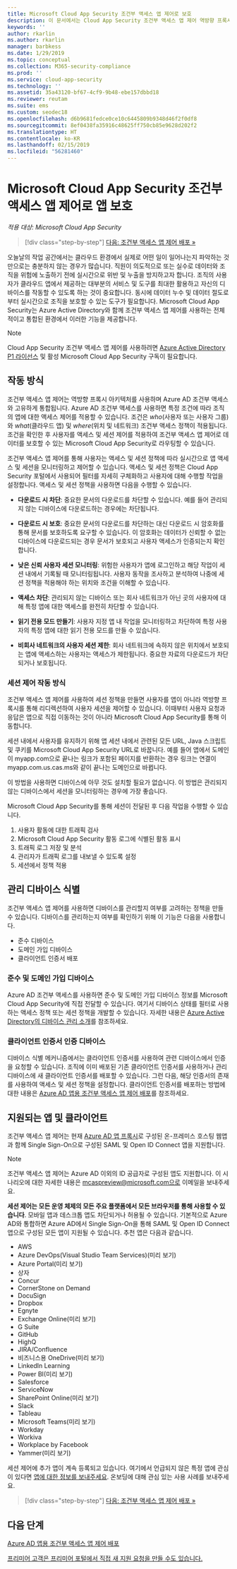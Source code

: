 ```yaml
---
title: Microsoft Cloud App Security 조건부 액세스 앱 제어로 보호
description: 이 문서에서는 Cloud App Security 조건부 액세스 앱 제어 역방향 프록시의 작동 방식에 대한 정보를 제공합니다.
keywords: ''
author: rkarlin
ms.author: rkarlin
manager: barbkess
ms.date: 1/29/2019
ms.topic: conceptual
ms.collection: M365-security-compliance
ms.prod: ''
ms.service: cloud-app-security
ms.technology: ''
ms.assetid: 35a43120-bf67-4cf9-9b48-ebe157dbbd18
ms.reviewer: reutam
ms.suite: ems
ms.custom: seodec18
ms.openlocfilehash: d6b9681fedce0ce10c6445809b9348d46f2f0df8
ms.sourcegitcommit: 8ef0438fa35916c48625ff750cb85e9628d202f2
ms.translationtype: HT
ms.contentlocale: ko-KR
ms.lasthandoff: 02/15/2019
ms.locfileid: "56281460"
---
```

# <a name="protect-apps-with-microsoft-cloud-app-security-conditional-access-app-control"></a>Microsoft Cloud App Security 조건부 액세스 앱 제어로 앱 보호

*적용 대상: Microsoft Cloud App Security*

>[!div class="step-by-step"]
[다음: 조건부 액세스 앱 제어 배포 »](proxy-deployment-aad.md)


오늘날의 작업 공간에서는 클라우드 환경에서 실제로 어떤 일이 일어나는지 파악하는 것만으로는 충분하지 않는 경우가 많습니다. 직원이 의도적으로 또는 실수로 데이터와 조직을 위험에 노출하기 전에 실시간으로 위반 및 누출을 방지하고자 합니다. 조직의 사용자가 클라우드 앱에서 제공하는 대부분의 서비스 및 도구를 최대한 활용하고 자신의 디바이스를 작동할 수 있도록 하는 것이 중요합니다. 동시에 데이터 누수 및 데이터 절도로부터 실시간으로 조직을 보호할 수 있는 도구가 필요합니다. Microsoft Cloud App Security는 Azure Active Directory와 함께 조건부 액세스 앱 제어를 사용하는 전체적이고 통합된 환경에서 이러한 기능을 제공합니다.

> [!NOTE]
> Cloud App Security 조건부 액세스 앱 제어를 사용하려면 [Azure Active Directory P1 라이선스](https://azure.microsoft.com/pricing/details/active-directory/) 및 활성 Microsoft Cloud App Security 구독이 필요합니다.
>

## <a name="how-it-works"></a>작동 방식

조건부 액세스 앱 제어는 역방향 프록시 아키텍처를 사용하며 Azure AD 조건부 액세스와 고유하게 통합됩니다. Azure AD 조건부 액세스를 사용하면 특정 조건에 따라 조직의 앱에 대한 액세스 제어를 적용할 수 있습니다. 조건은 *who*(사용자 또는 사용자 그룹)와 *what*(클라우드 앱) 및 *where*(위치 및 네트워크) 조건부 액세스 정책이 적용됩니다. 조건을 확인한 후 사용자를 액세스 및 세션 제어를 적용하여 조건부 액세스 앱 제어로 데이터를 보호할 수 있는 Microsoft Cloud App Security로 라우팅할 수 있습니다.

조건부 액세스 앱 제어를 통해 사용자는 액세스 및 세션 정책에 따라 실시간으로 앱 액세스 및 세션을 모니터링하고 제어할 수 있습니다. 액세스 및 세션 정책은 Cloud App Security 포털에서 사용되어 필터를 자세히 구체화하고 사용자에 대해 수행할 작업을 설정합니다. 액세스 및 세션 정책을 사용하면 다음을 수행할 수 있습니다.

- **다운로드 시 차단**: 중요한 문서의 다운로드를 차단할 수 있습니다. 예를 들어 관리되지 않는 디바이스에 다운로드하는 경우에는 차단됩니다.

- **다운로드 시 보호**: 중요한 문서의 다운로드를 차단하는 대신 다운로드 시 암호화를 통해 문서를 보호하도록 요구할 수 있습니다. 이 암호화는 데이터가 신뢰할 수 없는 디바이스에 다운로드되는 경우 문서가 보호되고 사용자 액세스가 인증되는지 확인합니다. 

- **낮은 신뢰 사용자 세션 모니터링**: 위험한 사용자가 앱에 로그인하고 해당 작업이 세션 내에서 기록될 때 모니터링됩니다. 사용자 동작을 조사하고 분석하여 나중에 세션 정책을 적용해야 하는 위치와 조건을 이해할 수 있습니다. 

- **액세스 차단**: 관리되지 않는 디바이스 또는 회사 네트워크가 아닌 곳의 사용자에 대해 특정 앱에 대한 액세스를 완전히 차단할 수 있습니다.

- **읽기 전용 모드 만들기**: 사용자 지정 앱 내 작업을 모니터링하고 차단하여 특정 사용자의 특정 앱에 대한 읽기 전용 모드를 만들 수 있습니다.  

- **비회사 네트워크의 사용자 세션 제한**: 회사 네트워크에 속하지 않은 위치에서 보호되는 앱에 액세스하는 사용자는 액세스가 제한됩니다. 중요한 자료의 다운로드가 차단되거나 보호됩니다.

### <a name="how-session-control-works"></a>세션 제어 작동 방식

조건부 액세스 앱 제어를 사용하여 세션 정책을 만들면 사용자를 앱이 아니라 역방향 프록시를 통해 리디렉션하여 사용자 세션을 제어할 수 있습니다. 이때부터 사용자 요청과 응답은 앱으로 직접 이동하는 것이 아니라 Microsoft Cloud App Security를 통해 이동합니다.

세션 내에서 사용자를 유지하기 위해 앱 세션 내에서 관련된 모든 URL, Java 스크립트 및 쿠키를 Microsoft Cloud App Security URL로 바꿉니다. 예를 들어 앱에서 도메인이 myapp.com으로 끝나는 링크가 포함된 페이지를 반환하는 경우 링크는 연결이 myapp.com.us.cas.ms와 같이 끝나는 도메인으로 바뀝니다. 

이 방법을 사용하면 디바이스에 아무 것도 설치할 필요가 없습니다. 이 방법은 관리되지 않는 디바이스에서 세션을 모니터링하는 경우에 가장 좋습니다. 

Microsoft Cloud App Security를 통해 세션이 전달된 후 다음 작업을 수행할 수 있습니다.

1. 사용자 활동에 대한 트래픽 검사
2. Microsoft Cloud App Security 활동 로그에 식별된 활동 표시
3. 트래픽 로그 저장 및 분석
4. 관리자가 트래픽 로그를 내보낼 수 있도록 설정
5. 세션에서 정책 적용

## <a name="managed-device-identification"></a>관리 디바이스 식별

조건부 액세스 앱 제어를 사용하면 디바이스를 관리할지 여부를 고려하는 정책을 만들 수 있습니다. 디바이스를 관리하는지 여부를 확인하기 위해 이 기능은 다음을 사용합니다.

- 준수 디바이스
- 도메인 가입 디바이스
- 클라이언트 인증서 배포
 
### <a name="compliant-and-domain-joined-devices"></a>준수 및 도메인 가입 디바이스

Azure AD 조건부 액세스를 사용하면 준수 및 도메인 가입 디바이스 정보를 Microsoft Cloud App Security에 직접 전달할 수 있습니다. 여기서 디바이스 상태를 필터로 사용하는 액세스 정책 또는 세션 정책을 개발할 수 있습니다.
자세한 내용은 [Azure Active Directory의 디바이스 관리 소개](https://docs.microsoft.com/azure/active-directory/device-management-introduction)를 참조하세요. 

### <a name="client-certificate-authenticated-devices"></a>클라이언트 인증서 인증 디바이스

디바이스 식별 메커니즘에서는 클라이언트 인증서를 사용하여 관련 디바이스에서 인증을 요청할 수 있습니다. 조직에 이미 배포된 기존 클라이언트 인증서를 사용하거나 관리 디바이스에 새 클라이언트 인증서를 배포할 수 있습니다. 그런 다음, 해당 인증서의 존재를 사용하여 액세스 및 세션 정책을 설정합니다. 클라이언트 인증서를 배포하는 방법에 대한 내용은 [Azure AD 앱용 조건부 액세스 앱 제어 배포](proxy-deployment-aad.md)를 참조하세요.
 
## <a name="supported-apps-and-clients"></a>지원되는 앱 및 클라이언트

조건부 액세스 앱 제어는 현재 [Azure AD 앱 프록시](https://docs.microsoft.com/azure/active-directory/manage-apps/application-proxy)로 구성된 온-프레미스 호스팅 웹앱과 함께 Single Sign-On으로 구성된 SAML 및 Open ID Connect 앱을 지원합니다.
> [!NOTE]
> 조건부 액세스 앱 제어는 Azure AD 이외의 ID 공급자로 구성된 앱도 지원합니다. 이 시나리오에 대한 자세한 내용은 mcaspreview@microsoft.com으로 이메일을 보내주세요.

**세션 제어는 모든 운영 체제의 모든 주요 플랫폼에서 모든 브라우저를 통해 사용할 수 있습니다**. 모바일 앱과 데스크톱 앱도 차단되거나 허용될 수 있습니다. 기본적으로 Azure AD와 통합하면 Azure AD에서 Single Sign-On을 통해 SAML 및 Open ID Connect 앱으로 구성된 모든 앱이 지원될 수 있습니다. 추천 앱은 다음과 같습니다.

- AWS
- Azure DevOps(Visual Studio Team Services)(미리 보기)
- Azure Portal(미리 보기)
- 상자
- Concur
- CornerStone on Demand
- DocuSign
- Dropbox
- Egnyte
- Exchange Online(미리 보기)
- G Suite
- GitHub
- HighQ
- JIRA/Confluence
- 비즈니스용 OneDrive(미리 보기)
- LinkedIn Learning
- Power BI(미리 보기)
- Salesforce
- ServiceNow
- SharePoint Online(미리 보기)
- Slack
- Tableau
- Microsoft Teams(미리 보기)
- Workday
- Workiva
- Workplace by Facebook
- Yammer(미리 보기)




세션 제어에 추가 앱이 계속 등록되고 있습니다. 여기에서 언급되지 않은 특정 앱에 관심이 있다면 [앱에 대한 정보를 보내주세요](mailto:casfeedback@microsoft.com). 온보딩에 대해 관심 있는 사용 사례를 보내주세요.



>[!div class="step-by-step"]
[다음: 조건부 액세스 앱 제어 배포 »](proxy-deployment-aad.md)


## <a name="next-steps"></a>다음 단계
[Azure AD 앱용 조건부 액세스 앱 제어 배포](proxy-deployment-aad.md)   

[프리미어 고객은 프리미어 포털에서 직접 새 지원 요청을 만들 수도 있습니다.](https://premier.microsoft.com/)  
  


